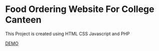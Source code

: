 <h1> Food Ordering Website For College Canteen </h1>

<p> This Project is created using HTML CSS Javascript and PHP<p>

<a href="http://foodiefood.epizy.com/" target="_blank">DEMO</a>
  

